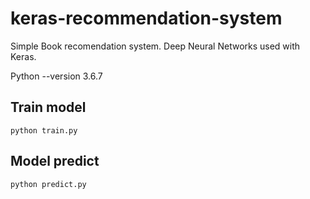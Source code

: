 # keras-recommendation-system
Simple Book recomendation system. Deep Neural Networks used with Keras.

Python --version 3.6.7

## Train model
`python train.py`

## Model predict
`python predict.py`
